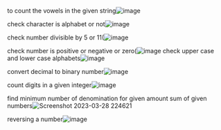 to count the vowels in the given string![image](https://user-images.githubusercontent.com/122254229/228319447-cf898378-2cb7-4c07-84b8-daba763d343f.png)

check character is alphabet or not![image](https://user-images.githubusercontent.com/122254229/228316131-eba5e6a9-4d08-492f-9a73-55b1697838d6.png)

check number divisible by 5 or 11(![image](https://user-images.githubusercontent.com/122254229/228315851-70fe00bc-516f-4805-ae63-7eecb64cfd98.png)

check number is positive or negative or zero(![image](https://user-images.githubusercontent.com/122254229/228315568-ee3869db-3d54-4f1b-aa20-ea206e573b61.png)
check upper case and lower case alphabets![image](https://user-images.githubusercontent.com/122254229/228316387-98feb5d7-411e-47f2-83e4-7e991a001634.png)

convert decimal to binary number![image](https://user-images.githubusercontent.com/122254229/228319982-c91e0531-09cd-44c4-a6fc-ec3f27280310.png)

count digits in a given integer![image](https://user-images.githubusercontent.com/122254229/228320258-323da3a2-5195-47a9-8db4-eb94089b5244.png)

find minimum number of denomination for given amount
sum of given numbers![Screenshot 2023-03-28 224621](https://user-images.githubusercontent.com/122254229/228319743-1fd5add1-a346-4e83-ab53-51db9013e6f5.png)

reversing a number![image](https://user-images.githubusercontent.com/122254229/228318980-dc1391db-6b34-4f11-ac18-f7c2b699fff5.png)

